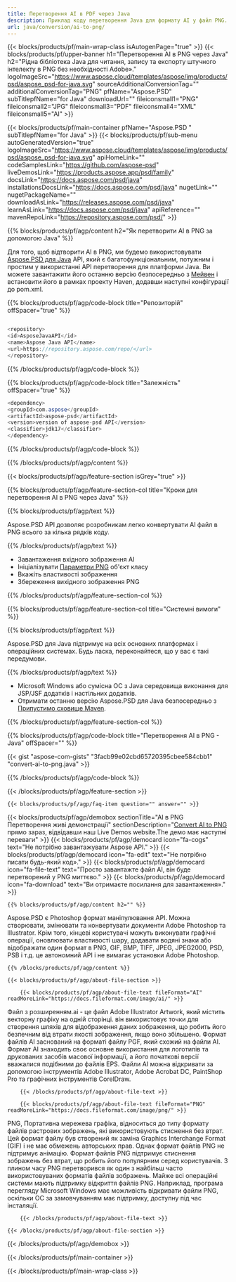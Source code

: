 ```yaml
---
title: Перетворення AI в PDF через Java
description: Приклад коду перетворення Java для формату AI у файл PNG. Використовуйте цей приклад коду, щоб перетворити AI в PNG в будь-якому веб-або Desktop Java на основі програми.
url: java/conversion/ai-to-png/
---
```


{{< blocks/products/pf/main-wrap-class isAutogenPage="true" >}}
{{< blocks/products/pf/upper-banner h1="Перетворення AI в PNG через Java" h2="Рідна бібліотека Java для читання, запису та експорту штучного інтелекту в PNG без необхідності Adobe»." logoImageSrc="https://www.aspose.cloud/templates/aspose/img/products/psd/aspose_psd-for-java.svg" sourceAdditionalConversionTag="" additionalConversionTag="PNG" pfName="Aspose.PSD" subTitlepfName="for Java" downloadUrl="" fileiconsmall1="PNG" fileiconsmall2="JPG" fileiconsmall3="PDF" fileiconsmall4="XML" fileiconsmall5="AI" >}}

{{< blocks/products/pf/main-container pfName="Aspose.PSD " subTitlepfName="for Java" >}}
{{< blocks/products/pf/sub-menu autoGeneratedVersion="true" logoImageSrc="https://www.aspose.cloud/templates/aspose/img/products/psd/aspose_psd-for-java.svg" apiHomeLink="" codeSamplesLink="https://github.com/aspose-psd" liveDemosLink="https://products.aspose.app/psd/family" docsLink="https://docs.aspose.com/psd/java" installationsDocsLink="https://docs.aspose.com/psd/java" nugetLink="" nugetPackageName="" downloadAsLink="https://releases.aspose.com/psd/java" learnAsLink="https://docs.aspose.com/psd/java" apiReference="" mavenRepoLink="https://repository.aspose.com/psd/" >}}

{{% blocks/products/pf/agp/content h2="Як перетворити AI в PNG за допомогою Java" %}}

Для того, щоб відтворити AI в PNG, ми будемо використовувати <a href="/psd/{{< lang-code >}}java">Aspose.PSD для Java</a> API, який є багатофункціональним, потужним і простим у використанні API перетворення для платформи Java. Ви можете завантажити його останню версію безпосередньо з <a href="https://repository.aspose.com/psd/">Мейвен</a> і встановити його в рамках проекту Haven, додавши наступні конфігурації до pom.xml.

{{% blocks/products/pf/agp/code-block title="Репозиторій" offSpacer="true" %}}

```cs

<repository>
<id>AsposeJavaAPI</id>
<name>Aspose Java API</name>
<url>https://repository.aspose.com/repo/</url>
</repository>

```

{{% /blocks/products/pf/agp/code-block %}}

{{% blocks/products/pf/agp/code-block title="Залежність" offSpacer="true" %}}

```cs
<dependency>
<groupId>com.aspose</groupId>
<artifactId>aspose-psd</artifactId>
<version>version of aspose-psd API</version>
<classifier>jdk17</classifier>
</dependency>

```

{{% /blocks/products/pf/agp/code-block %}}

{{% /blocks/products/pf/agp/content %}}

{{< blocks/products/pf/agp/feature-section isGrey="true" >}}

{{% blocks/products/pf/agp/feature-section-col title="Кроки для перетворення AI в PNG через Java" %}}

{{% blocks/products/pf/agp/text %}}

 Aspose.PSD API дозволяє розробникам легко конвертувати AI файл в PNG всього за кілька рядків коду.

{{% /blocks/products/pf/agp/text %}}

- Завантаження вхідного зображення AI
- Ініціалізувати [Параметри PNG](https://apireference.aspose.com/psd/java/com.aspose.psd.imageoptions/pngOptions) об'єкт класу
- Вкажіть властивості зображення
- Збереження вихідного зображення PNG

{{% /blocks/products/pf/agp/feature-section-col %}}

{{% blocks/products/pf/agp/feature-section-col title="Системні вимоги" %}}

{{% blocks/products/pf/agp/text %}}

 Aspose.PSD для Java підтримує на всіх основних платформах і операційних системах. Будь ласка, переконайтеся, що у вас є такі передумови.

{{% /blocks/products/pf/agp/text %}}

- Microsoft Windows або сумісна ОС з Java середовища виконання для JSP/JSF додатків і настільних додатків.
- Отримати останню версію Aspose.PSD для Java безпосередньо з
 [Припустимо сховище Maven](https://repository.aspose.com/psd/).

{{% /blocks/products/pf/agp/feature-section-col %}}

{{% blocks/products/pf/agp/code-block title="Перетворення AI в PNG - Java" offSpacer="" %}}

{{< gist "aspose-com-gists" "3facb99e02cbd65720395cbee584cbb1" "convert-ai-to-png.java" >}}

{{% /blocks/products/pf/agp/code-block %}}

{{< /blocks/products/pf/agp/feature-section >}}

    {{< blocks/products/pf/agp/faq-item question="" answer="" >}}
 

<!-- aboutfile Starts -->

{{< blocks/products/pf/agp/demobox sectionTitle="AI в PNG Перетворення живі демонстрації" sectionDescription="[Convert AI to PNG](https://products.aspose.app/psd/conversion/ai-to-png) прямо зараз, відвідавши наш Live Demos website.The демо має наступні переваги" >}}
        {{< blocks/products/pf/agp/democard icon="fa-cogs" text="Не потрібно завантажувати Aspose API." >}}
        {{< blocks/products/pf/agp/democard icon="fa-edit" text="Не потрібно писати будь-який код»." >}}
        {{< blocks/products/pf/agp/democard icon="fa-file-text" text="Просто завантажте файл AI, він буде перетворений у PNG миттєво." >}}
        {{< blocks/products/pf/agp/democard icon="fa-download" text="Ви отримаєте посилання для завантаження»." >}}

    {{% blocks/products/pf/agp/content h2="" %}}

Aspose.PSD є Photoshop формат маніпулювання API. Можна створювати, змінювати та конвертувати документи Adobe Photoshop та Illustrator. Крім того, кінцеві користувачі можуть виконувати графічні операції, оновлювати властивості шару, додавати водяні знаки або відображати один формат в PNG, GIF, BMP, TIFF, JPEG, JPEG2000, PSD, PSB і т.д. це автономний API і не вимагає установки Adobe Photoshop.  



    {{% /blocks/products/pf/agp/content %}}

    {{< blocks/products/pf/agp/about-file-section >}}

        {{< blocks/products/pf/agp/about-file-text fileFormat="AI" readMoreLink="https://docs.fileformat.com/image/ai/" >}}
Файл з розширенням.ai - це файл Adobe Illustrator Artwork, який містить векторну графіку на одній сторінці. він використовує точки для створення шляхів для відображення даних зображення, що робить його безпечним від втрати якості зображення, якщо воно збільшено. Формат файлів AI заснований на форматі файлу PGF, який схожий на файли AI. Формат AI знаходить своє основне використання для логотипів та друкованих засобів масової інформації, а його початкові версії вважалися подібними до файлів EPS. Файли AI можна відкривати за допомогою інструментів Adobe Illustrator, Adobe Acrobat DC, PaintShop Pro та графічних інструментів CorelDraw.

        {{< /blocks/products/pf/agp/about-file-text >}}

        {{< blocks/products/pf/agp/about-file-text fileFormat="PNG" readMoreLink="https://docs.fileformat.com/image/png/" >}}
PNG, Портативна мережева графіка, відноситься до типу формату файлів растрових зображень, які використовують стиснення без втрат. Цей формат файлу був створений як заміна Graphics Interchange Format (GIF) і не має обмежень авторських прав. Однак формат файлів PNG не підтримує анімацію. Формат файлів PNG підтримує стиснення зображень без втрат, що робить його популярним серед користувачів. З плином часу PNG перетворився як один з найбільш часто використовуваних форматів файлів зображень. Майже всі операційні системи мають підтримку відкриття файлів PNG. Наприклад, програма перегляду Microsoft Windows має можливість відкривати файли PNG, оскільки ОС за замовчуванням має підтримку, доступну під час інсталяції.

        {{< /blocks/products/pf/agp/about-file-text >}}

    {{< /blocks/products/pf/agp/about-file-section >}}

{{< /blocks/products/pf/agp/demobox >}}

<!-- aboutfile Ends -->



{{< /blocks/products/pf/main-container >}}
    
{{< /blocks/products/pf/main-wrap-class >}}
